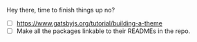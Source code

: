 Hey there, time to finish things up no?

- [ ] https://www.gatsbyjs.org/tutorial/building-a-theme
- [ ] Make all the packages linkable to their READMEs in the repo.